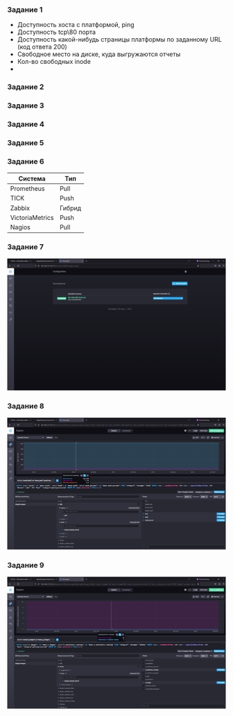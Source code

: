 ### Задание 1
- Доступность хоста с платформой, ping
- Доступность tcp\80 порта
- Доступность какой-нибудь страницы платформы по заданному URL (код ответа 200)
- Свободное место на диске, куда выгружаются отчеты
- Кол-во свободных inode
- 

### Задание 2
### Задание 3
### Задание 4
### Задание 5
### Задание 6

| Система         | Тип    |
|-----------------|--------|
| Prometheus      | Pull   |
| TICK            | Push   |
| Zabbix          | Гибрид |
| VictoriaMetrics | Push   |
| Nagios          | Pull   |

### Задание 7
![](img/chrono.png)
### Задание 8
![](img/disk.png)
### Задание 9
![](img/docker.png)